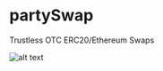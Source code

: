 # partySwap
Trustless OTC ERC20/Ethereum Swaps

![alt text](https://github.com/colinhanily/partySwap/blob/main/PartySwap.png)
